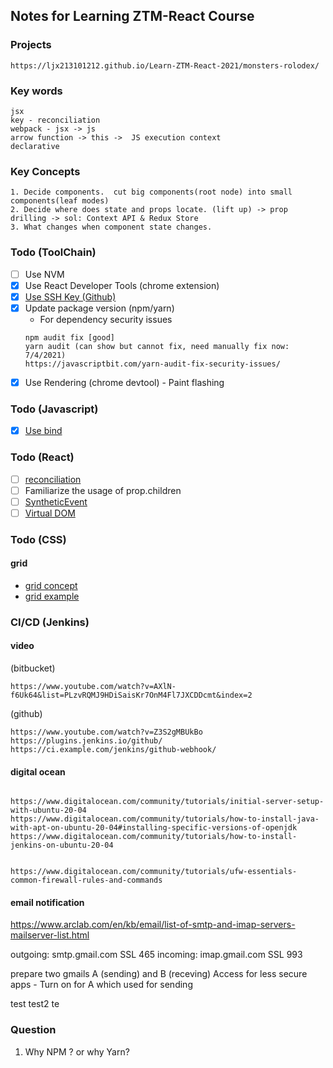 ## Notes for Learning ZTM-React Course

### Projects

`https://ljx213101212.github.io/Learn-ZTM-React-2021/monsters-rolodex/`

### Key words

```
jsx
key - reconciliation
webpack - jsx -> js
arrow function -> this ->  JS execution context
declarative
```

### Key Concepts

```
1. Decide components.  cut big components(root node) into small components(leaf modes)
2. Decide where does state and props locate. (lift up) -> prop drilling -> sol: Context API & Redux Store
3. What changes when component state changes.
```

### Todo (ToolChain)

- [ ] Use NVM
- [x] Use React Developer Tools (chrome extension)
- [x] [Use SSH Key (Github)](https://docs.github.com/en/enterprise/2.15/user/articles/generating-a-new-ssh-key-and-adding-it-to-the-ssh-agent)
- [x] Update package version (npm/yarn)
  - For dependency security issues
  ```
  npm audit fix [good]
  yarn audit (can show but cannot fix, need manually fix now: 7/4/2021)
  https://javascriptbit.com/yarn-audit-fix-security-issues/
  ```
- [x] Use Rendering (chrome devtool) - Paint flashing

### Todo (Javascript)

- [x] [Use bind](https://www.smashingmagazine.com/2014/01/understanding-javascript-function-prototype-bind/)

### Todo (React)

- [ ] [reconciliation](https://reactjs.org/docs/reconciliation.html#recursing-on-children)
- [ ] Familiarize the usage of prop.children
- [ ] [SyntheticEvent](https://reactjs.org/docs/events.html)
- [ ] [Virtual DOM]()

### Todo (CSS)

#### grid

- [grid concept](https://css-tricks.com/snippets/css/complete-guide-grid/)
- [grid example](https://gridbyexample.com/what/)

### CI/CD (Jenkins)

#### video

(bitbucket)

```
https://www.youtube.com/watch?v=AXlN-f6Uk64&list=PLzvRQMJ9HDiSaisKr7OnM4Fl7JXCDDcmt&index=2
```

(github)

```
https://www.youtube.com/watch?v=Z3S2gMBUkBo
https://plugins.jenkins.io/github/
https://ci.example.com/jenkins/github-webhook/
```

#### digital ocean

```

https://www.digitalocean.com/community/tutorials/initial-server-setup-with-ubuntu-20-04
https://www.digitalocean.com/community/tutorials/how-to-install-java-with-apt-on-ubuntu-20-04#installing-specific-versions-of-openjdk
https://www.digitalocean.com/community/tutorials/how-to-install-jenkins-on-ubuntu-20-04


https://www.digitalocean.com/community/tutorials/ufw-essentials-common-firewall-rules-and-commands
```

#### email notification

https://www.arclab.com/en/kb/email/list-of-smtp-and-imap-servers-mailserver-list.html

outgoing: smtp.gmail.com SSL 465
incoming: imap.gmail.com SSL 993

prepare two gmails A (sending) and B (receving)
Access for less secure apps - Turn on for A which used for sending

test
test2
te

### Question

1. Why NPM ? or why Yarn?
